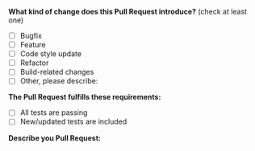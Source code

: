 <!-- (Update "[ ]" to "[x]" to check a box) -->

**What kind of change does this Pull Request introduce?** (check at least one)

- [ ] Bugfix
- [ ] Feature
- [ ] Code style update
- [ ] Refactor
- [ ] Build-related changes
- [ ] Other, please describe:

**The Pull Request fulfills these requirements:**

- [ ] All tests are passing
- [ ] New/updated tests are included

**Describe you Pull Request:**
